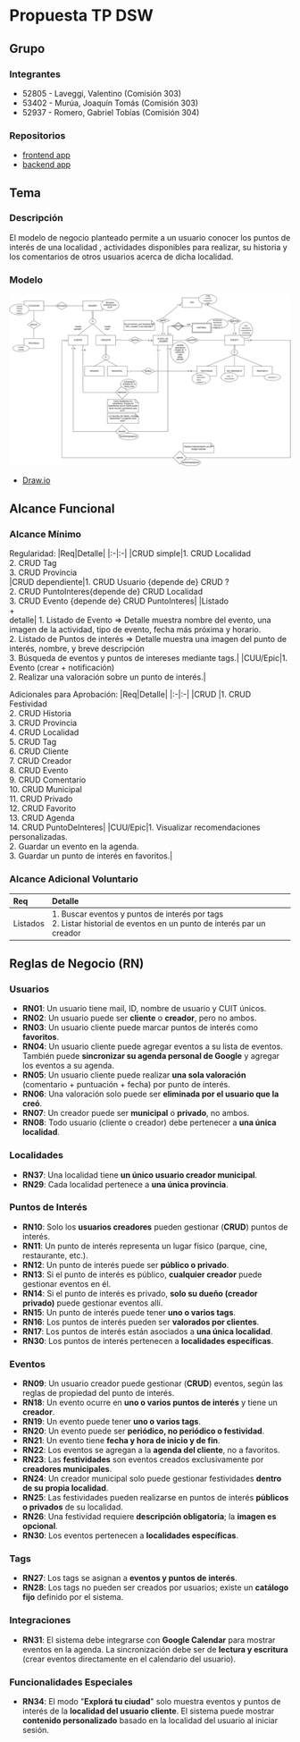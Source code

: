 # Propuesta TP DSW

## Grupo
### Integrantes
* 52805 - Laveggi, Valentino (Comisión 303)
* 53402 - Murúa, Joaquín Tomás (Comisión 303)
* 52937 - Romero, Gabriel Tobías (Comisión 304)

### Repositorios
* [frontend app](https://github.com/Evenaut7/TP_DSW_FrontendApp.git)
* [backend app](https://github.com/Evenaut7/TP_DSW_BackendApp.git)


## Tema
### Descripción
El modelo de negocio planteado permite a un usuario conocer los puntos de interés de una localidad , actividades disponibles para realizar, su historia y los comentarios de otros usuarios acerca de dicha localidad. 

### Modelo
![image](DER_Proyecto.png)

* [Draw.io](https://drive.google.com/file/d/1wmEwmmVv6VVJS08DoNGEGxvJpjB_NxlN/view?usp=sharing)

## Alcance Funcional 

### Alcance Mínimo
Regularidad:
|Req|Detalle|
|:-|:-|
|CRUD simple|1. CRUD Localidad <br>2. CRUD Tag<br>3. CRUD Provincia <br>
|CRUD dependiente|1. CRUD Usuario {depende de} CRUD ? <br>2. CRUD PuntoInteres{depende de} CRUD Localidad <br> 3. CRUD Evento {depende de} CRUD PuntoInteres|
|Listado<br>+<br>detalle| 1. Listado de Evento  => Detalle muestra nombre del evento, una imagen de la actividad, tipo de evento, fecha más próxima y horario.<br>2. Listado de Puntos de interés => Detalle muestra una imagen del punto de interés, nombre, y breve descripción <br>3. Búsqueda de eventos y puntos de intereses mediante tags.|
|CUU/Epic|1. Evento (crear + notificación)<br>2. Realizar una valoración sobre un punto de interés.|


Adicionales para Aprobación:
|Req|Detalle|
|:-|:-|
|CRUD |1. CRUD Festividad <br>2. CRUD Historia<br>3. CRUD Provincia<br>4. CRUD Localidad<br>5. CRUD Tag<br>6. CRUD Cliente<br>7. CRUD Creador <br>8. CRUD Evento<br>9. CRUD Comentario<br>10. CRUD Municipal<br>11. CRUD Privado<br>12. CRUD Favorito<br>13. CRUD Agenda<br>14. CRUD PuntoDeInteres|
|CUU/Epic|1. Visualizar recomendaciones personalizadas.<br> 2. Guardar un evento en la agenda.<br>3. Guardar un punto de interés en favoritos.|


### Alcance Adicional Voluntario
|Req|Detalle|
|:-|:-|
|Listados|1. Buscar eventos y puntos de interés por tags <br>2. Listar historial de eventos en un punto de interés par un creador<br>

## Reglas de Negocio (RN)

### Usuarios

- **RN01**: Un usuario tiene mail, ID, nombre de usuario y CUIT únicos.
- **RN02**: Un usuario puede ser **cliente** o **creador**, pero no ambos.
- **RN03**: Un usuario cliente puede marcar puntos de interés como **favoritos**.
- **RN04**: Un usuario cliente puede agregar eventos a su lista de eventos. También puede **sincronizar su agenda personal de Google** y agregar los eventos a su agenda.
- **RN05**: Un usuario cliente puede realizar **una sola valoración** (comentario + puntuación + fecha) por punto de interés.
- **RN06**: Una valoración solo puede ser **eliminada por el usuario que la creó**.
- **RN07**: Un creador puede ser **municipal** o **privado**, no ambos.
- **RN08**: Todo usuario (cliente o creador) debe pertenecer a **una única localidad**.

### Localidades

- **RN37**: Una localidad tiene **un único usuario creador municipal**.
- **RN29**: Cada localidad pertenece a **una única provincia**.

### Puntos de Interés

- **RN10**: Solo los **usuarios creadores** pueden gestionar (**CRUD**) puntos de interés.
- **RN11**: Un punto de interés representa un lugar físico (parque, cine, restaurante, etc.).
- **RN12**: Un punto de interés puede ser **público o privado**.
- **RN13**: Si el punto de interés es público, **cualquier creador** puede gestionar eventos en él.
- **RN14**: Si el punto de interés es privado, **solo su dueño (creador privado)** puede gestionar eventos allí.
- **RN15**: Un punto de interés puede tener **uno o varios tags**.
- **RN16**: Los puntos de interés pueden ser **valorados por clientes**.
- **RN17**: Los puntos de interés están asociados a **una única localidad**.
- **RN30**: Los puntos de interés pertenecen a **localidades específicas**.

### Eventos

- **RN09**: Un usuario creador puede gestionar (**CRUD**) eventos, según las reglas de propiedad del punto de interés.
- **RN18**: Un evento ocurre en **uno o varios puntos de interés** y tiene un **creador**.
- **RN19**: Un evento puede tener **uno o varios tags**.
- **RN20**: Un evento puede ser **periódico, no periódico o festividad**.
- **RN21**: Un evento tiene **fecha y hora de inicio y de fin**.
- **RN22**: Los eventos se agregan a la **agenda del cliente**, no a favoritos.
- **RN23**: Las **festividades** son eventos creados exclusivamente por **creadores municipales**.
- **RN24**: Un creador municipal solo puede gestionar festividades **dentro de su propia localidad**.
- **RN25**: Las festividades pueden realizarse en puntos de interés **públicos o privados** de su localidad.
- **RN26**: Una festividad requiere **descripción obligatoria**; la **imagen es opcional**.
- **RN30**: Los eventos pertenecen a **localidades específicas**.

### Tags

- **RN27**: Los tags se asignan a **eventos y puntos de interés**.
- **RN28**: Los tags no pueden ser creados por usuarios; existe un **catálogo fijo** definido por el sistema.

### Integraciones

- **RN31**: El sistema debe integrarse con **Google Calendar** para mostrar eventos en la agenda. La sincronización debe ser de **lectura y escritura** (crear eventos directamente en el calendario del usuario).

### Funcionalidades Especiales

- **RN34**: El modo "**Explorá tu ciudad**" solo muestra eventos y puntos de interés de la **localidad del usuario cliente**. El sistema puede mostrar **contenido personalizado** basado en la localidad del usuario al iniciar sesión.
